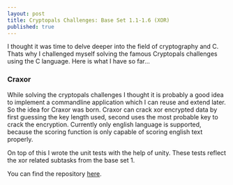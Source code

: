 ```yaml
---
layout: post
title: Cryptopals Challenges: Base Set 1.1-1.6 (XOR)
published: true
---
```


I thought it was time to delve deeper into the field of cryptography and C.
Thats why I challenged myself solving the famous Cryptopals challenges using
the C language. Here is what I have so far...

### Craxor

While solving the cryptopals challenges I thought it is probably a good idea to
implement a commandline application which I can reuse and extend later. So the
idea for Craxor was born. Craxor can crack xor encrypted data by first guessing
the key length used, second uses the most probable key to crack the encryption.
Currently only english language is supported, because the scoring function is
only capable of scoring english text properly.

On top of this I wrote the unit tests with the help of unity. These tests
reflect the xor related subtasks from the base set 1.

You can find the repository [here](https://github.com/afrischk/cryptography).
